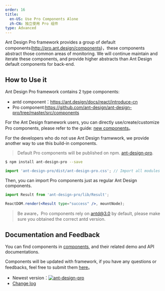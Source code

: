 ```yaml
---
order: 16
title:
  en-US: Use Pro Components Alone
  zh-CN: 独立使用 Pro 组件
type: Advanced
---
```


Ant Design Pro framework provides a group of default components(http://pro.ant.design/components)，these components abstract those common areas of monitoring. We will continue maintain and iterate these components, and provide higher abstracts than Ant Design default components for back-end.

## How to Use it

Ant Design Pro framework contains 2 type components:

- antd component：https://ant.design/docs/react/introduce-cn
- Pro component:https://github.com/ant-design/ant-design-pro/tree/master/src/components


For the Ant Design framework users, you can directly use/create/customize Pro components, please refer to the guide: [new components](/docs/new-component)。


For the developers who do not use Ant Design framwwork, we provide another way to use this build-in components.

> Default Pro components will be published on npm. [ant-design-pro](http://npmjs.com/ant-design-pro).

```bash
$ npm install ant-design-pro --save
```

```jsx
import 'ant-design-pro/dist/ant-design-pro.css'; // Import all modules
```

Then, you can import Pro components just as regular Ant Design components. 

```jsx
import Result from 'ant-design-pro/lib/Result';

ReactDOM.render(<Result type="success" />, mountNode);
```

> Be aware，Pro components rely on antd@3.0 by default, please make sure you obtained the correct antd version.

## Documentation and Feedback

You can find components in [components](http://pro.ant.design/components), and their related demo and API documentations.

Components will be updated with framework, if you have any questions or feedbacks, feel free to submit them [here](http://github.com/ant-design/ant-design-pro/issues)。

- Newest version：[![ant-design-pro](https://img.shields.io/npm/v/ant-design-pro.svg?style=flat-square)](http://npmjs.com/ant-design-pro)
- [Change log](/docs/changelog)
